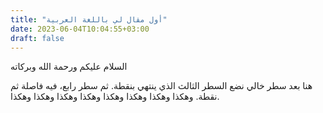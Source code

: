 ```yaml
---
title: "أول مقال لي باللغة العربية"
date: 2023-06-04T10:04:55+03:00
draft: false
---
```

السلام عليكم ورحمة الله وبركاته

هنا بعد سطر خالي نضع السطر الثالث الذي ينتهي بنقطة.
ثم سطر رابع، فيه فاصلة ثم نقطة.
وهكذا 
وهكذا وهكذا
وهكذا
وهكذا
وهكذا
وهكذا
وهكذا.
